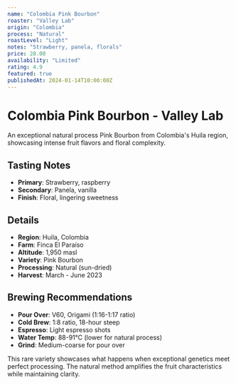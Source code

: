 ```yaml
---
name: "Colombia Pink Bourbon"
roaster: "Valley Lab"
origin: "Colombia"
process: "Natural"
roastLevel: "Light"
notes: "Strawberry, panela, florals"
price: 28.00
availability: "Limited"
rating: 4.9
featured: true
publishedAt: 2024-01-14T10:00:00Z
---
```


# Colombia Pink Bourbon - Valley Lab

An exceptional natural process Pink Bourbon from Colombia's Huila region, showcasing intense fruit flavors and floral complexity.

## Tasting Notes

- **Primary**: Strawberry, raspberry
- **Secondary**: Panela, vanilla
- **Finish**: Floral, lingering sweetness

## Details

- **Region**: Huila, Colombia
- **Farm**: Finca El Paraíso
- **Altitude**: 1,950 masl
- **Variety**: Pink Bourbon
- **Processing**: Natural (sun-dried)
- **Harvest**: March - June 2023

## Brewing Recommendations

- **Pour Over**: V60, Origami (1:16-1:17 ratio)
- **Cold Brew**: 1:8 ratio, 18-hour steep
- **Espresso**: Light espresso shots
- **Water Temp**: 88-91°C (lower for natural process)
- **Grind**: Medium-coarse for pour over

This rare variety showcases what happens when exceptional genetics meet perfect processing. The natural method amplifies the fruit characteristics while maintaining clarity.
